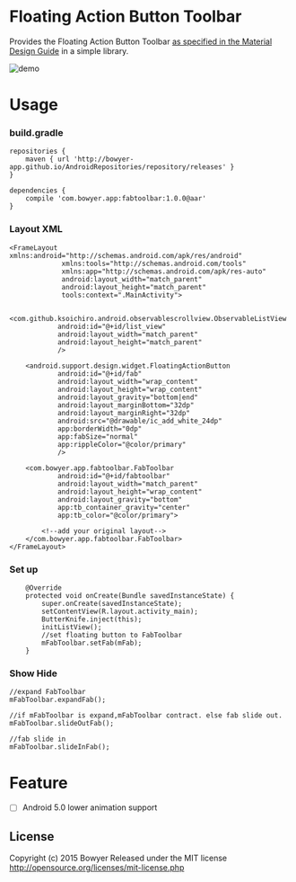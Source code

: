Floating Action Button Toolbar
==============================

Provides the Floating Action Button Toolbar [as specified in the Material Design Guide](http://www.google.com/design/spec/components/buttons-floating-action-button.html#buttons-floating-action-button-transitions) in a simple library.

![demo](https://github.com/bowyer-app/fab-toolbar/blob/master/art/demo.gif)

Usage
====
### build.gradle

```
repositories {
    maven { url 'http://bowyer-app.github.io/AndroidRepositories/repository/releases' }
}

dependencies {
    compile 'com.bowyer.app:fabtoolbar:1.0.0@aar'
}
```

### Layout XML

```
<FrameLayout xmlns:android="http://schemas.android.com/apk/res/android"
             xmlns:tools="http://schemas.android.com/tools"
             xmlns:app="http://schemas.android.com/apk/res-auto"
             android:layout_width="match_parent"
             android:layout_height="match_parent"
             tools:context=".MainActivity">

    <com.github.ksoichiro.android.observablescrollview.ObservableListView
            android:id="@+id/list_view"
            android:layout_width="match_parent"
            android:layout_height="match_parent"
            />

    <android.support.design.widget.FloatingActionButton
            android:id="@+id/fab"
            android:layout_width="wrap_content"
            android:layout_height="wrap_content"
            android:layout_gravity="bottom|end"
            android:layout_marginBottom="32dp"
            android:layout_marginRight="32dp"
            android:src="@drawable/ic_add_white_24dp"
            app:borderWidth="0dp"
            app:fabSize="normal"
            app:rippleColor="@color/primary"
            />

    <com.bowyer.app.fabtoolbar.FabToolbar
            android:id="@+id/fabtoolbar"
            android:layout_width="match_parent"
            android:layout_height="wrap_content"
            android:layout_gravity="bottom"
            app:tb_container_gravity="center"
            app:tb_color="@color/primary">
            
        <!--add your original layout-->
    </com.bowyer.app.fabtoolbar.FabToolbar>
</FrameLayout>

```

### Set up

```
    @Override
    protected void onCreate(Bundle savedInstanceState) {
        super.onCreate(savedInstanceState);
        setContentView(R.layout.activity_main);
        ButterKnife.inject(this);
        initListView();
        //set floating button to FabToolbar
        mFabToolbar.setFab(mFab);
    }
```

### Show Hide

```
//expand FabToolbar
mFabToolbar.expandFab();

//if mFabToolbar is expand,mFabToolbar contract. else fab slide out.
mFabToolbar.slideOutFab();

//fab slide in
mFabToolbar.slideInFab();
```

Feature
====
- [ ] Android 5.0 lower animation support

License
--------

Copyright (c) 2015 Bowyer
Released under the MIT license
http://opensource.org/licenses/mit-license.php
